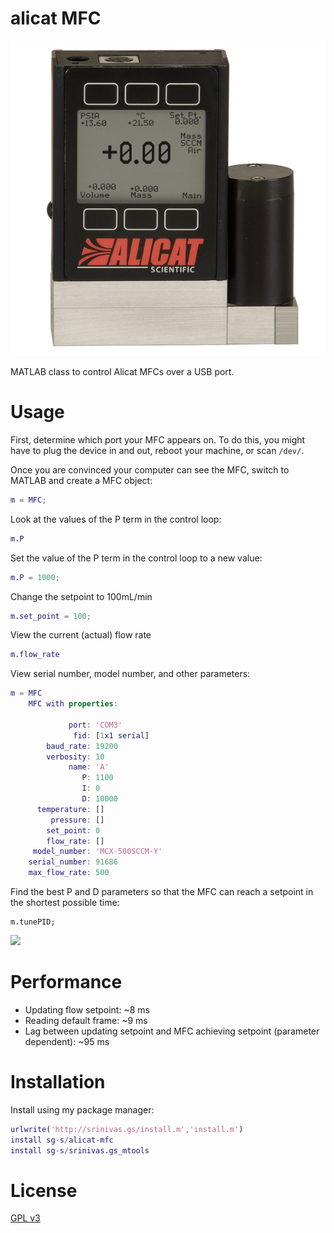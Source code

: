 # alicat MFC 

![](./images/hero.jpg)

MATLAB class to control Alicat MFCs over a USB port. 

# Usage

First, determine which port your MFC appears on. To do this, you might have to plug the device in and out, reboot your machine, or scan `/dev/`. 

Once you are convinced your computer can see the MFC, switch to MATLAB and create a MFC object:

```matlab
m = MFC;
```

Look at the values of the P term in the control loop:

```matlab
m.P
```

Set the value of the P term in the control loop to a new value:

```matlab
m.P = 1000;
```

Change the setpoint to 100mL/min

```matlab
m.set_point = 100;
```

View the current (actual) flow rate

```matlab
m.flow_rate
```

View serial number, model number, and other parameters:

```matlab
m = MFC
	MFC with properties:

             port: 'COM3'
              fid: [1x1 serial]
        baud_rate: 19200
        verbosity: 10
             name: 'A'
                P: 1100
                I: 0
                D: 10000
      temperature: []
         pressure: []
        set_point: 0
        flow_rate: []
     model_number: 'MCX-500SCCM-Y'
    serial_number: 91686
    max_flow_rate: 500
````

Find the best P and D parameters so that the MFC can reach a setpoint in the shortest possible time: 

```
m.tunePID;
```

![](images/tune-pid.png)

# Performance 

* Updating flow setpoint: ~8 ms
* Reading default frame: ~9 ms
* Lag between updating setpoint and MFC achieving setpoint (parameter dependent): ~95 ms

# Installation 

Install using my package manager:

```matlab
urlwrite('http://srinivas.gs/install.m','install.m')
install sg-s/alicat-mfc
install sg-s/srinivas.gs_mtools 
```

# License 

[GPL v3](http://gplv3.fsf.org/)